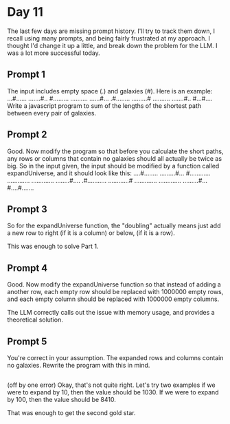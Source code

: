 # Day 11

The last few days are missing prompt history. I'll try to track them down, I recall using many prompts, and being fairly frustrated at my approach. I thought I'd change it up a little, 
and break down the problem for the LLM. I was a lot more successful today.

## Prompt 1

The input includes empty space (.) and galaxies (#).  Here is an example: ...#......
.......#..
#.........
..........
......#...
.#........
.........#
..........
.......#..
#...#....   Write a javascript program to sum of the lengths of the shortest path between every pair of galaxies. 

## Prompt 2
Good. Now modify the program so that before you calculate the short paths, any rows or columns that contain no galaxies should all actually be twice as big. So in the input given, the input should be modified by a function called expandUniverse, and it should look like this: ....#........
.........#...
#............
.............
.............
........#....
.#...........
............#
.............
.............
.........#...
#....#.......

## Prompt 3
So for the expandUniverse function, the "doubling" actually means just add a new row to right (if it is a column) or below, (if it is a row).

This was enough to solve Part 1.

## Prompt 4
Good. Now modify the expandUniverse function so that instead of adding a another row, each empty row should be replaced with 1000000 empty rows, and each empty column should be replaced with 1000000 empty columns.

The LLM correctly calls out the issue with memory usage, and provides a theoretical solution.

## Prompt 5
You're correct in your assumption. The expanded rows and columns contain no galaxies. Rewrite the program with this in mind.

##
(off by one error)
Okay, that's not quite right. Let's try two examples if we were to expand by 10, then the value should be 1030. If we were to expand by 100, then the value should be 8410.

That was enough to get the second gold star.

